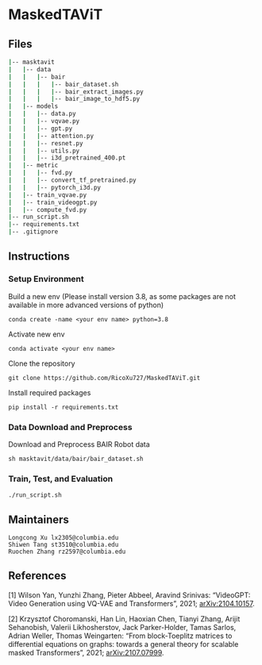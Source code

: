 # MaskedTAViT

## Files
```bash
|-- masktavit
|   |-- data
|   |   |-- bair
|   |   |   |-- bair_dataset.sh
|   |   |   |-- bair_extract_images.py
|   |   |   |-- bair_image_to_hdf5.py
|   |-- models
|   |   |-- data.py
|   |   |-- vqvae.py
|   |   |-- gpt.py
|   |   |-- attention.py
|   |   |-- resnet.py
|   |   |-- utils.py
|   |   |-- i3d_pretrained_400.pt
|   |-- metric
|   |   |-- fvd.py
|   |   |-- convert_tf_pretrained.py
|   |   |-- pytorch_i3d.py
|   |-- train_vqvae.py
|   |-- train_videogpt.py
|   |-- compute_fvd.py
|-- run_script.sh
|-- requirements.txt
|-- .gitignore
```

## Instructions

### Setup Environment
Build a new env (Please install version 3.8, as some packages are not available in more advanced versions of python)
```
conda create -name <your env name> python=3.8
```
Activate new env
```
conda activate <your env name>
```
Clone the repository
```
git clone https://github.com/RicoXu727/MaskedTAViT.git
```

Install required packages
```
pip install -r requirements.txt
```

### Data Download and Preprocess
Download and Preprocess BAIR Robot data 
```
sh masktavit/data/bair/bair_dataset.sh 
```

### Train, Test, and Evaluation
```
./run_script.sh
```

## Maintainers
```
Longcong Xu lx2305@columbia.edu
Shiwen Tang st3510@columbia.edu
Ruochen Zhang rz2597@columbia.edu
```

## References
[1] Wilson Yan, Yunzhi Zhang, Pieter Abbeel, Aravind Srinivas: “VideoGPT: Video Generation using VQ-VAE and Transformers”, 2021; <a href='http://arxiv.org/abs/2104.10157'>arXiv:2104.10157</a>.

[2] Krzysztof Choromanski, Han Lin, Haoxian Chen, Tianyi Zhang, Arijit Sehanobish, Valerii Likhosherstov, Jack Parker-Holder, Tamas Sarlos, Adrian Weller, Thomas Weingarten: “From block-Toeplitz matrices to differential equations on graphs: towards a general theory for scalable masked Transformers”, 2021; <a href='http://arxiv.org/abs/2107.07999'>arXiv:2107.07999</a>.

